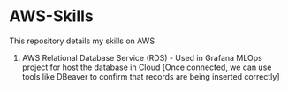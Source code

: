 # AWS-Skills
This repository details my skills on AWS

1. AWS Relational Database Service (RDS) - Used in Grafana MLOps project for host the database in Cloud [Once connected, we can use tools like DBeaver to confirm that records are being inserted correctly]
